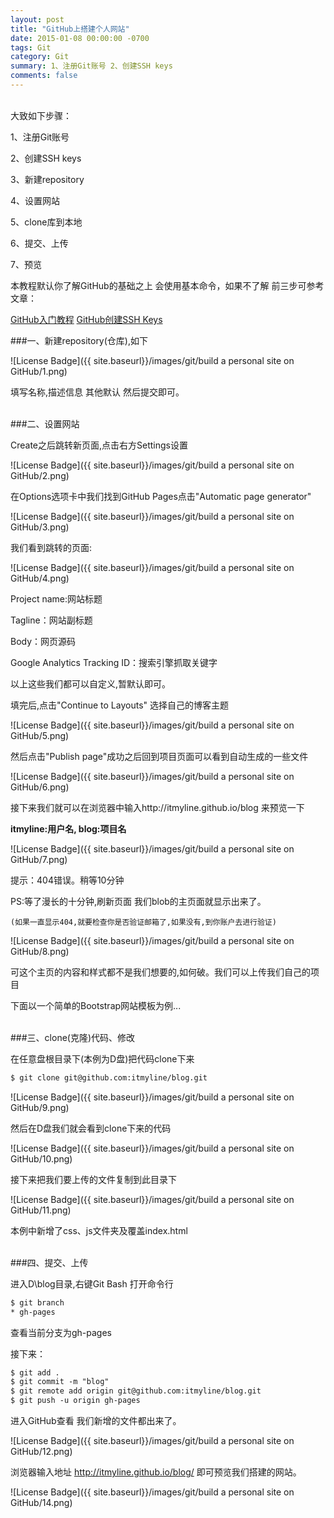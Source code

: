 ```yaml
---
layout: post
title: "GitHub上搭建个人网站"
date: 2015-01-08 00:00:00 -0700
tags: Git
category: Git
summary: 1、注册Git账号 2、创建SSH keys
comments: false
---
```

</br>
大致如下步骤：

1、注册Git账号

2、创建SSH keys

3、新建repository

4、设置网站

5、clone库到本地

6、提交、上传

7、预览

本教程默认你了解GitHub的基础之上 会使用基本命令，如果不了解 前三步可参考文章：

[GitHub入门教程](http://blog.csdn.net/itmyhome1990/article/details/39579099)   [GitHub创建SSH Keys](http://blog.csdn.net/itmyhome1990/article/details/39668349)

###一、新建repository(仓库),如下

![License Badge]({{ site.baseurl}}/images/git/build a personal site on GitHub/1.png)

填写名称,描述信息 其他默认 然后提交即可。

</br>
###二、设置网站

Create之后跳转新页面,点击右方Settings设置

![License Badge]({{ site.baseurl}}/images/git/build a personal site on GitHub/2.png)

在Options选项卡中我们找到GitHub Pages点击"Automatic page generator"

![License Badge]({{ site.baseurl}}/images/git/build a personal site on GitHub/3.png)

我们看到跳转的页面:

![License Badge]({{ site.baseurl}}/images/git/build a personal site on GitHub/4.png)

Project name:网站标题

Tagline：网站副标题

Body：网页源码

Google Analytics Tracking ID：搜索引擎抓取关键字

以上这些我们都可以自定义,暂默认即可。

填完后,点击"Continue to Layouts" 选择自己的博客主题

![License Badge]({{ site.baseurl}}/images/git/build a personal site on GitHub/5.png)

然后点击"Publish page"成功之后回到项目页面可以看到自动生成的一些文件

![License Badge]({{ site.baseurl}}/images/git/build a personal site on GitHub/6.png)

接下来我们就可以在浏览器中输入http://itmyline.github.io/blog 来预览一下

**itmyline:用户名, blog:项目名**

![License Badge]({{ site.baseurl}}/images/git/build a personal site on GitHub/7.png)

提示：404错误。稍等10分钟

PS:等了漫长的十分钟,刷新页面 我们blob的主页面就显示出来了。

`(如果一直显示404,就要检查你是否验证邮箱了,如果没有,到你账户去进行验证)`

![License Badge]({{ site.baseurl}}/images/git/build a personal site on GitHub/8.png)

可这个主页的内容和样式都不是我们想要的,如何破。我们可以上传我们自己的项目

下面以一个简单的Bootstrap网站模板为例...

</br>
###三、clone(克隆)代码、修改

在任意盘根目录下(本例为D盘)把代码clone下来

```diff
$ git clone git@github.com:itmyline/blog.git  
```

![License Badge]({{ site.baseurl}}/images/git/build a personal site on GitHub/9.png)

然后在D盘我们就会看到clone下来的代码

![License Badge]({{ site.baseurl}}/images/git/build a personal site on GitHub/10.png)

接下来把我们要上传的文件复制到此目录下

![License Badge]({{ site.baseurl}}/images/git/build a personal site on GitHub/11.png)

本例中新增了css、js文件夹及覆盖index.html

</br>
###四、提交、上传

进入D\blog目录,右键Git Bash 打开命令行

```diff
$ git branch  
* gh-pages  
```

查看当前分支为gh-pages

接下来：

```diff
$ git add .  
$ git commit -m "blog"  
$ git remote add origin git@github.com:itmyline/blog.git  
$ git push -u origin gh-pages 
```

进入GitHub查看 我们新增的文件都出来了。

![License Badge]({{ site.baseurl}}/images/git/build a personal site on GitHub/12.png)

浏览器输入地址 http://itmyline.github.io/blog/ 即可预览我们搭建的网站。

![License Badge]({{ site.baseurl}}/images/git/build a personal site on GitHub/14.png)